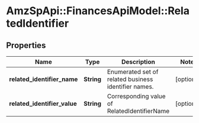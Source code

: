 # AmzSpApi::FinancesApiModel::RelatedIdentifier

## Properties
Name | Type | Description | Notes
------------ | ------------- | ------------- | -------------
**related_identifier_name** | **String** | Enumerated set of related business identifier names. | [optional] 
**related_identifier_value** | **String** | Corresponding value of RelatedIdentifierName | [optional] 

